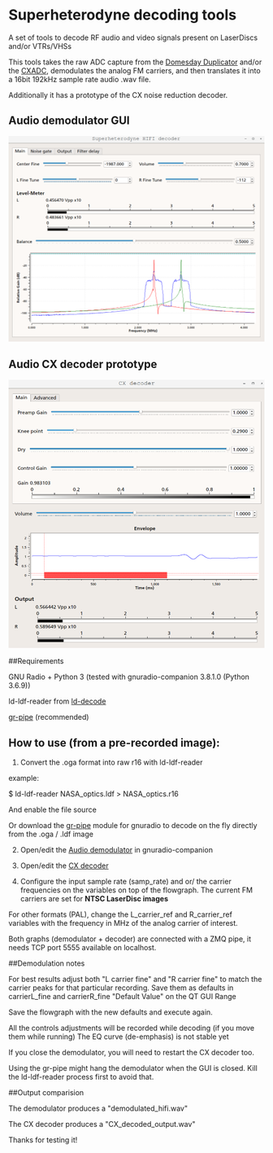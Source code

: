 # Superheterodyne decoding tools
A set of tools to decode RF audio and video signals present on LaserDiscs and/or VTRs/VHSs

This tools takes the raw ADC capture from the [Domesday Duplicator](https://www.domesday86.com/?page_id=978) and/or the [CXADC](https://github.com/happycube/cxadc-linux3),
demodulates the analog FM carriers, and then translates it into a 16bit 192kHz sample rate audio .wav file.

Additionally it has a prototype of the CX noise reduction decoder.

## Audio demodulator GUI
![Demodulator GUI](screenshots/sh_decoder.png)

## Audio CX decoder prototype
![CX Decoder GUI](screenshots/cx_decoder.png)

##Requirements

GNU Radio + Python 3 (tested with gnuradio-companion 3.8.1.0 (Python 3.6.9))

ld-ldf-reader from [ld-decode](https://github.com/happycube/ld-decode)

[gr-pipe](https://github.com/jolivain/gr-pipe) (recommended)

## How to use (from a pre-recorded image):
1) Convert the .oga format into raw r16 with ld-ldf-reader 

example: 

$ ld-ldf-reader NASA_optics.ldf > NASA_optics.r16

And enable the file source 

Or download the [gr-pipe](https://github.com/jolivain/gr-pipe) module for gnuradio to decode on the fly directly from the .oga / .ldf image

2) Open/edit the [Audio demodulator](/grc/Superheterodyne-HiFi_decoder.grc) in gnuradio-companion
3) Open/edit the [CX decoder](/grc/CX_decoder.grc) 

4) Configure the input sample rate (samp_rate) and or/ the carrier frequencies on the variables on top of the flowgraph.
The current FM carriers are set for **NTSC LaserDisc images**

For other formats (PAL), change the L_carrier_ref and R_carrier_ref variables with the
frequency in MHz of the analog carrier of interest.

Both graphs (demodulator + decoder) are connected with a ZMQ pipe, it needs TCP port 5555 available on localhost.

##Demodulation notes

For best results adjust both "L carrier fine" and "R carrier fine" to match 
the carrier peaks for that particular recording.
Save them as defaults in carrierL_fine and carrierR_fine "Default Value" on the
QT GUI Range 
 
Save the flowgraph with the new defaults and execute again.

All the controls adjustments will be recorded while decoding (if you move them while running)
The EQ curve (de-emphasis) is not stable yet

If you close the demodulator, you will need to restart the CX decoder too.

Using the gr-pipe might hang the demodulator when the GUI is closed. 
Kill the ld-ldf-reader process first to avoid that.

##Output comparision

The demodulator produces a "demodulated_hifi.wav"

The CX decoder produces a "CX_decoded_output.wav"

Thanks for testing it!


